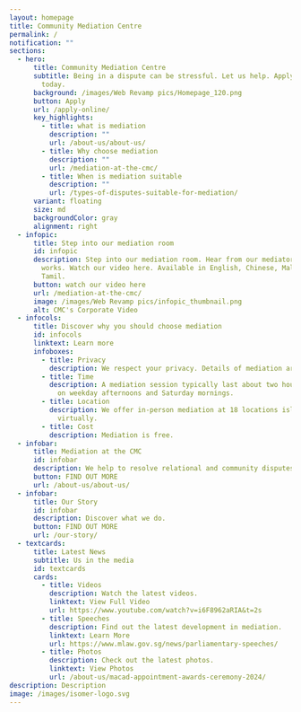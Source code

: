 ```yaml
---
layout: homepage
title: Community Mediation Centre
permalink: /
notification: ""
sections:
  - hero:
      title: Community Mediation Centre
      subtitle: Being in a dispute can be stressful. Let us help. Apply for mediation
        today.
      background: /images/Web Revamp pics/Homepage_120.png
      button: Apply
      url: /apply-online/
      key_highlights:
        - title: what is mediation
          description: ""
          url: /about-us/about-us/
        - title: Why choose mediation
          description: ""
          url: /mediation-at-the-cmc/
        - title: When is mediation suitable
          description: ""
          url: /types-of-disputes-suitable-for-mediation/
      variant: floating
      size: md
      backgroundColor: gray
      alignment: right
  - infopic:
      title: Step into our mediation room
      id: infopic
      description: Step into our mediation room. Hear from our mediators how mediation
        works. Watch our video here. Available in English, Chinese, Malay and
        Tamil.
      button: watch our video here
      url: /mediation-at-the-cmc/
      image: /images/Web Revamp pics/infopic_thumbnail.png
      alt: CMC's Corporate Video
  - infocols:
      title: Discover why you should choose mediation
      id: infocols
      linktext: Learn more
      infoboxes:
        - title: Privacy
          description: We respect your privacy. Details of mediation are kept confidential.
        - title: Time
          description: A mediation session typically last about two hours and is available
            on weekday afternoons and Saturday mornings.
        - title: Location
          description: We offer in-person mediation at 18 locations island wide and
            virtually.
        - title: Cost
          description: Mediation is free.
  - infobar:
      title: Mediation at the CMC
      id: infobar
      description: We help to resolve relational and community disputes in Singapore.
      button: FIND OUT MORE
      url: /about-us/about-us/
  - infobar:
      title: Our Story
      id: infobar
      description: Discover what we do.
      button: FIND OUT MORE
      url: /our-story/
  - textcards:
      title: Latest News
      subtitle: Us in the media
      id: textcards
      cards:
        - title: Videos
          description: Watch the latest videos.
          linktext: View Full Video
          url: https://www.youtube.com/watch?v=i6F8962aRIA&t=2s
        - title: Speeches
          description: Find out the latest development in mediation.
          linktext: Learn More
          url: https://www.mlaw.gov.sg/news/parliamentary-speeches/
        - title: Photos
          description: Check out the latest photos.
          linktext: View Photos
          url: /about-us/macad-appointment-awards-ceremony-2024/
description: Description
image: /images/isomer-logo.svg
---
```

